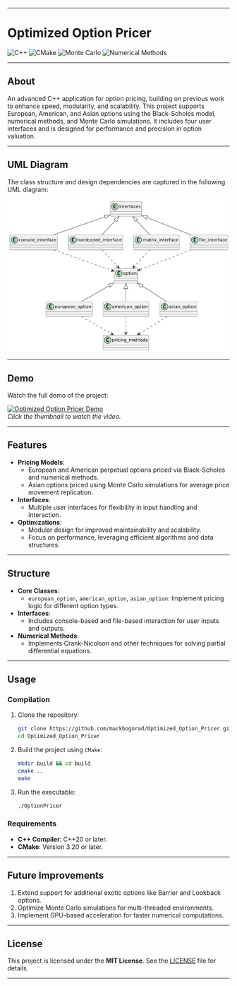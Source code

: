
---

# **Optimized Option Pricer**

![C++](https://img.shields.io/badge/C++-20-blue)
![CMake](https://img.shields.io/badge/CMake-3.20%2B-green)
![Monte Carlo](https://img.shields.io/badge/Monte%20Carlo-Simulation-yellow)
![Numerical Methods](https://img.shields.io/badge/Numerical%20Methods-Crank--Nicolson-orange)

---

## **About**  
An advanced C++ application for option pricing, building on previous work to enhance speed, modularity, and scalability. This project supports European, American, and Asian options using the Black-Scholes model, numerical methods, and Monte Carlo simulations. It includes four user interfaces and is designed for performance and precision in option valuation.  

---

## **UML Diagram**  
The class structure and design dependencies are captured in the following UML diagram:

![UML Diagram](UML.png)

---

## **Demo**  
Watch the full demo of the project:  

[![Optimized Option Pricer Demo](https://img.youtube.com/vi/MLFRqJ9nKtE/0.jpg)](https://youtu.be/MLFRqJ9nKtE)  
*Click the thumbnail to watch the video.*

---

## **Features**
- **Pricing Models**:
  - European and American perpetual options priced via Black-Scholes and numerical methods.
  - Asian options priced using Monte Carlo simulations for average price movement replication.
- **Interfaces**:
  - Multiple user interfaces for flexibility in input handling and interaction.
- **Optimizations**:
  - Modular design for improved maintainability and scalability.
  - Focus on performance, leveraging efficient algorithms and data structures.

---

## **Structure**
- **Core Classes**:
  - `european_option`, `american_option`, `asian_option`: Implement pricing logic for different option types.
- **Interfaces**:
  - Includes console-based and file-based interaction for user inputs and outputs.
- **Numerical Methods**:
  - Implements Crank-Nicolson and other techniques for solving partial differential equations.

---

## **Usage**  
### **Compilation**
1. Clone the repository:
   ```bash
   git clone https://github.com/markbogorad/Optimized_Option_Pricer.git
   cd Optimized_Option_Pricer
   ```

2. Build the project using `CMake`:
   ```bash
   mkdir build && cd build
   cmake ..
   make
   ```

3. Run the executable:
   ```bash
   ./OptionPricer
   ```

### **Requirements**
- **C++ Compiler**: C++20 or later.
- **CMake**: Version 3.20 or later.

---

## **Future Improvements**
1. Extend support for additional exotic options like Barrier and Lookback options.
2. Optimize Monte Carlo simulations for multi-threaded environments.
3. Implement GPU-based acceleration for faster numerical computations.

---

## **License**
This project is licensed under the **MIT License**. See the [LICENSE](./LICENSE) file for details.

---
